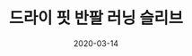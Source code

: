 ---
title: "드라이 핏 반팔 러닝 슬리브"
excerpt: "25,000 원"
coverImage: "/assets/blog/dynamic-routing/store-002.png"
date: "2020-03-14"
type: "store"
tags:
  - 품절
  - 티셔츠
ogImage:
  url: "/assets/blog/dynamic-routing/store-002.png"
---
